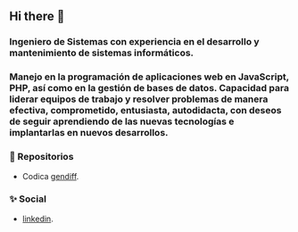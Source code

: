 ## Hi there 👋

### Ingeniero de Sistemas con experiencia en el desarrollo y mantenimiento de sistemas informáticos.
### Manejo en la programación de aplicaciones web en JavaScript, PHP, así como en la gestión de bases de datos. Capacidad para liderar equipos de  trabajo y resolver problemas de manera efectiva, comprometido, entusiasta, autodidacta, con deseos de seguir aprendiendo de las nuevas tecnologías e implantarlas en nuevos desarrollos.

### 🌱 Repositorios 
-  Codica [gendiff](https://github.com/angelggd/frontend-project-98).

### ✨ Social
- [linkedin](https://www.linkedin.com/in/angelgildiaz/).
 

<!--
**angelggd/angelggd** is a ✨ _special_ ✨ repository because its `README.md` (this file) appears on your GitHub profile.

Here are some ideas to get you started:

- 🔭 I’m currently working on ...
- 🌱 I’m currently learning ...
- 👯 I’m looking to collaborate on ...
- 🤔 I’m looking for help with ...
- 💬 Ask me about ...
- 📫 How to reach me: ...
- 😄 Pronouns: ...
- ⚡ Fun fact: ...
-->
